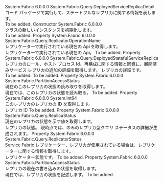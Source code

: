 <Type Name="DeployedStatefulServiceReplicaDetail" FullName="System.Fabric.Query.DeployedStatefulServiceReplicaDetail">
  <TypeSignature Language="C#" Value="public sealed class DeployedStatefulServiceReplicaDetail : System.Fabric.Query.DeployedServiceReplicaDetail" />
  <TypeSignature Language="ILAsm" Value=".class public auto ansi sealed beforefieldinit DeployedStatefulServiceReplicaDetail extends System.Fabric.Query.DeployedServiceReplicaDetail" />
  <TypeSignature Language="DocId" Value="T:System.Fabric.Query.DeployedStatefulServiceReplicaDetail" />
  <TypeSignature Language="VB.NET" Value="Public NotInheritable Class DeployedStatefulServiceReplicaDetail&#xA;Inherits DeployedServiceReplicaDetail" />
  <TypeSignature Language="F#" Value="type DeployedStatefulServiceReplicaDetail = class&#xA;    inherit DeployedServiceReplicaDetail" />
  <AssemblyInfo>
    <AssemblyName>System.Fabric</AssemblyName>
    <AssemblyVersion>6.0.0.0</AssemblyVersion>
  </AssemblyInfo>
  <Base>
    <BaseTypeName>System.Fabric.Query.DeployedServiceReplicaDetail</BaseTypeName>
  </Base>
  <Interfaces />
  <Docs>
    <summary>
      <para>コード パッケージで実行して、ステートフルなレプリカに関する情報を表します。</para>
    </summary>
    <remarks>To be added.</remarks>
  </Docs>
  <Members>
    <Member MemberName=".ctor">
      <MemberSignature Language="C#" Value="public DeployedStatefulServiceReplicaDetail ();" />
      <MemberSignature Language="ILAsm" Value=".method public hidebysig specialname rtspecialname instance void .ctor() cil managed" />
      <MemberSignature Language="DocId" Value="M:System.Fabric.Query.DeployedStatefulServiceReplicaDetail.#ctor" />
      <MemberSignature Language="VB.NET" Value="Public Sub New ()" />
      <MemberType>Constructor</MemberType>
      <AssemblyInfo>
        <AssemblyName>System.Fabric</AssemblyName>
        <AssemblyVersion>6.0.0.0</AssemblyVersion>
      </AssemblyInfo>
      <Parameters />
      <Docs>
        <summary>
          <para><see cref="T:System.Fabric.Query.DeployedStatefulServiceReplicaDetail" /> クラスの新しいインスタンスを初期化します。</para>
        </summary>
        <remarks>To be added.</remarks>
      </Docs>
    </Member>
    <Member MemberName="CurrentReplicatorOperation">
      <MemberSignature Language="C#" Value="public System.Fabric.Query.ReplicatorOperationName CurrentReplicatorOperation { get; }" />
      <MemberSignature Language="ILAsm" Value=".property instance valuetype System.Fabric.Query.ReplicatorOperationName CurrentReplicatorOperation" />
      <MemberSignature Language="DocId" Value="P:System.Fabric.Query.DeployedStatefulServiceReplicaDetail.CurrentReplicatorOperation" />
      <MemberSignature Language="VB.NET" Value="Public ReadOnly Property CurrentReplicatorOperation As ReplicatorOperationName" />
      <MemberSignature Language="F#" Value="member this.CurrentReplicatorOperation : System.Fabric.Query.ReplicatorOperationName" Usage="System.Fabric.Query.DeployedStatefulServiceReplicaDetail.CurrentReplicatorOperation" />
      <MemberType>Property</MemberType>
      <AssemblyInfo>
        <AssemblyName>System.Fabric</AssemblyName>
        <AssemblyVersion>6.0.0.0</AssemblyVersion>
      </AssemblyInfo>
      <ReturnValue>
        <ReturnType>System.Fabric.Query.ReplicatorOperationName</ReturnType>
      </ReturnValue>
      <Docs>
        <summary>
          <para>レプリケーターで実行されている現在の Api を取得します。</para>
        </summary>
        <value>
          <para>レプリケーターで実行されている現在の Api。</para>
        </value>
        <remarks>To be added.</remarks>
      </Docs>
    </Member>
    <Member MemberName="DeployedServiceReplica">
      <MemberSignature Language="C#" Value="public System.Fabric.Query.DeployedStatefulServiceReplica DeployedServiceReplica { get; }" />
      <MemberSignature Language="ILAsm" Value=".property instance class System.Fabric.Query.DeployedStatefulServiceReplica DeployedServiceReplica" />
      <MemberSignature Language="DocId" Value="P:System.Fabric.Query.DeployedStatefulServiceReplicaDetail.DeployedServiceReplica" />
      <MemberSignature Language="VB.NET" Value="Public ReadOnly Property DeployedServiceReplica As DeployedStatefulServiceReplica" />
      <MemberSignature Language="F#" Value="member this.DeployedServiceReplica : System.Fabric.Query.DeployedStatefulServiceReplica" Usage="System.Fabric.Query.DeployedStatefulServiceReplicaDetail.DeployedServiceReplica" />
      <MemberType>Property</MemberType>
      <AssemblyInfo>
        <AssemblyName>System.Fabric</AssemblyName>
        <AssemblyVersion>6.0.0.0</AssemblyVersion>
      </AssemblyInfo>
      <ReturnValue>
        <ReturnType>System.Fabric.Query.DeployedStatefulServiceReplica</ReturnType>
      </ReturnValue>
      <Docs>
        <summary>
          <para>レプリカのロール、ホスト プロセス Id、再構成に関する情報と同様に、展開済みサービス レプリカの追加の詳細を取得します。</para>
          <value>レプリカの詳細です。</value>
        </summary>
        <value>To be added.</value>
        <remarks>To be added.</remarks>
      </Docs>
    </Member>
    <Member MemberName="ReadStatus">
      <MemberSignature Language="C#" Value="public System.Fabric.PartitionAccessStatus ReadStatus { get; }" />
      <MemberSignature Language="ILAsm" Value=".property instance valuetype System.Fabric.PartitionAccessStatus ReadStatus" />
      <MemberSignature Language="DocId" Value="P:System.Fabric.Query.DeployedStatefulServiceReplicaDetail.ReadStatus" />
      <MemberSignature Language="VB.NET" Value="Public ReadOnly Property ReadStatus As PartitionAccessStatus" />
      <MemberSignature Language="F#" Value="member this.ReadStatus : System.Fabric.PartitionAccessStatus" Usage="System.Fabric.Query.DeployedStatefulServiceReplicaDetail.ReadStatus" />
      <MemberType>Property</MemberType>
      <AssemblyInfo>
        <AssemblyName>System.Fabric</AssemblyName>
        <AssemblyVersion>6.0.0.0</AssemblyVersion>
      </AssemblyInfo>
      <ReturnValue>
        <ReturnType>System.Fabric.PartitionAccessStatus</ReturnType>
      </ReturnValue>
      <Docs>
        <summary>
          <para>現在のこのレプリカの状態の読み取りを取得します。</para>
        </summary>
        <value>
          <para>現在では、このレプリカの状態を読み取る。</para>
        </value>
        <remarks>To be added.</remarks>
      </Docs>
    </Member>
    <Member MemberName="ReplicaId">
      <MemberSignature Language="C#" Value="public long ReplicaId { get; }" />
      <MemberSignature Language="ILAsm" Value=".property instance int64 ReplicaId" />
      <MemberSignature Language="DocId" Value="P:System.Fabric.Query.DeployedStatefulServiceReplicaDetail.ReplicaId" />
      <MemberSignature Language="VB.NET" Value="Public ReadOnly Property ReplicaId As Long" />
      <MemberSignature Language="F#" Value="member this.ReplicaId : int64" Usage="System.Fabric.Query.DeployedStatefulServiceReplicaDetail.ReplicaId" />
      <MemberType>Property</MemberType>
      <AssemblyInfo>
        <AssemblyName>System.Fabric</AssemblyName>
        <AssemblyVersion>6.0.0.0</AssemblyVersion>
      </AssemblyInfo>
      <ReturnValue>
        <ReturnType>System.Int64</ReturnType>
      </ReturnValue>
      <Docs>
        <summary>
          <para>このレプリカのレプリカの ID を取得します。</para>
        </summary>
        <value>
          <para>レプリカ ID</para>
        </value>
        <remarks>To be added.</remarks>
      </Docs>
    </Member>
    <Member MemberName="ReplicaStatus">
      <MemberSignature Language="C#" Value="public System.Fabric.Query.ReplicaStatus ReplicaStatus { get; }" />
      <MemberSignature Language="ILAsm" Value=".property instance class System.Fabric.Query.ReplicaStatus ReplicaStatus" />
      <MemberSignature Language="DocId" Value="P:System.Fabric.Query.DeployedStatefulServiceReplicaDetail.ReplicaStatus" />
      <MemberSignature Language="VB.NET" Value="Public ReadOnly Property ReplicaStatus As ReplicaStatus" />
      <MemberSignature Language="F#" Value="member this.ReplicaStatus : System.Fabric.Query.ReplicaStatus" Usage="System.Fabric.Query.DeployedStatefulServiceReplicaDetail.ReplicaStatus" />
      <MemberType>Property</MemberType>
      <AssemblyInfo>
        <AssemblyName>System.Fabric</AssemblyName>
        <AssemblyVersion>6.0.0.0</AssemblyVersion>
      </AssemblyInfo>
      <ReturnValue>
        <ReturnType>System.Fabric.Query.ReplicaStatus</ReturnType>
      </ReturnValue>
      <Docs>
        <summary>
            現在のレプリカの状態を示す値を取得します。
            </summary>
        <value>レプリカの状態。</value>
        <remarks>現時点では、のみのレプリカ型<see cref="T:System.Fabric.KeyValueStoreReplica" />クエリ ステータスの詳細が生成されます。</remarks>
      </Docs>
    </Member>
    <Member MemberName="ReplicatorStatus">
      <MemberSignature Language="C#" Value="public System.Fabric.Query.ReplicatorStatus ReplicatorStatus { get; }" />
      <MemberSignature Language="ILAsm" Value=".property instance class System.Fabric.Query.ReplicatorStatus ReplicatorStatus" />
      <MemberSignature Language="DocId" Value="P:System.Fabric.Query.DeployedStatefulServiceReplicaDetail.ReplicatorStatus" />
      <MemberSignature Language="VB.NET" Value="Public ReadOnly Property ReplicatorStatus As ReplicatorStatus" />
      <MemberSignature Language="F#" Value="member this.ReplicatorStatus : System.Fabric.Query.ReplicatorStatus" Usage="System.Fabric.Query.DeployedStatefulServiceReplicaDetail.ReplicatorStatus" />
      <MemberType>Property</MemberType>
      <AssemblyInfo>
        <AssemblyName>System.Fabric</AssemblyName>
        <AssemblyVersion>6.0.0.0</AssemblyVersion>
      </AssemblyInfo>
      <ReturnValue>
        <ReturnType>System.Fabric.Query.ReplicatorStatus</ReturnType>
      </ReturnValue>
      <Docs>
        <summary>
          <para>Service Fabric レプリケーター、レプリカが使用されている場合は、レプリケーターに関する情報を取得します。</para>
        </summary>
        <value>
          <para>レプリケーター状態です。</para>
        </value>
        <remarks>To be added.</remarks>
      </Docs>
    </Member>
    <Member MemberName="WriteStatus">
      <MemberSignature Language="C#" Value="public System.Fabric.PartitionAccessStatus WriteStatus { get; }" />
      <MemberSignature Language="ILAsm" Value=".property instance valuetype System.Fabric.PartitionAccessStatus WriteStatus" />
      <MemberSignature Language="DocId" Value="P:System.Fabric.Query.DeployedStatefulServiceReplicaDetail.WriteStatus" />
      <MemberSignature Language="VB.NET" Value="Public ReadOnly Property WriteStatus As PartitionAccessStatus" />
      <MemberSignature Language="F#" Value="member this.WriteStatus : System.Fabric.PartitionAccessStatus" Usage="System.Fabric.Query.DeployedStatefulServiceReplicaDetail.WriteStatus" />
      <MemberType>Property</MemberType>
      <AssemblyInfo>
        <AssemblyName>System.Fabric</AssemblyName>
        <AssemblyVersion>6.0.0.0</AssemblyVersion>
      </AssemblyInfo>
      <ReturnValue>
        <ReturnType>System.Fabric.PartitionAccessStatus</ReturnType>
      </ReturnValue>
      <Docs>
        <summary>
          <para>レプリカの現在の書き込みの状態を取得します。</para>
        </summary>
        <value>
          <para>現在では、レプリカの状態を記述します。</para>
        </value>
        <remarks>To be added.</remarks>
      </Docs>
    </Member>
  </Members>
</Type>